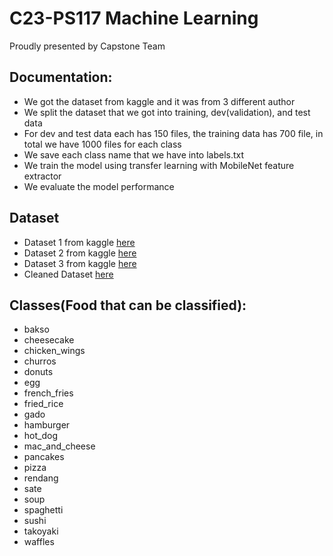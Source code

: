 # C23-PS117 Machine Learning
Proudly presented by Capstone Team
## Documentation:
- We got the dataset from kaggle and it was from 3 different author
- We split the dataset that we got into training, dev(validation), and test data
- For dev and test data each has 150 files, the training data has 700 file, in total we have 1000 files for each class
- We save each class name that we have into labels.txt
- We train the model using transfer learning with MobileNet feature extractor
- We evaluate the model performance

## Dataset

- Dataset 1 from kaggle [here](https://www.kaggle.com/datasets/theresalusiana/indonesian-food)
- Dataset 2 from kaggle [here](https://www.kaggle.com/datasets/trolukovich/food11-image-dataset)
- Dataset 3 from kaggle [here](https://www.kaggle.com/datasets/kmader/food41)
- Cleaned Dataset [here](https://drive.google.com/drive/folders/1-6s8Vz7WeHoR_oT-Pv5OU8NF2YjbSSS5?usp=sharing)


## Classes(Food that can be classified):
- bakso 
- cheesecake 
- chicken_wings 
- churros 
- donuts 
- egg 
- french_fries 
- fried_rice 
- gado 
- hamburger 
- hot_dog 
- mac_and_cheese
- pancakes 
- pizza 
- rendang
- sate 
- soup 
- spaghetti 
- sushi 
- takoyaki 
- waffles 
